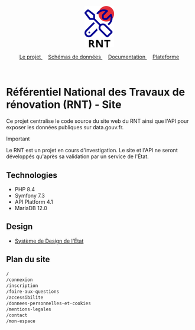 <div align="center">
    <img width="80" height="auto" src="https://raw.githubusercontent.com/action-21/referentiel-national-travaux-renovation/refs/heads/main/assets/logo.svg" alt="RNT">
</div>
<p align="center">
	<a href="https://github.com/action-21/referentiel-national-travaux-renovation">
		Le projet
	</a>&nbsp;&nbsp;&nbsp;
	<a href="https://github.com/action-21/referentiel-national-travaux-renovation-schemas">
		Schémas de données
	</a>&nbsp;&nbsp;&nbsp;
	<a href="https://github.com/action-21/referentiel-national-travaux-renovation-doc">
		Documentation
	</a>&nbsp;&nbsp;&nbsp;
	<a href="https://github.com/action-21/referentiel-national-travaux-renovation-app">
		Plateforme
	</a>
</p>
<br/>

# Référentiel National des Travaux de rénovation (RNT) - Site

Ce projet centralise le code source du site web du RNT ainsi que l'API pour exposer les données publiques sur data.gouv.fr.

> [!IMPORTANT]  
> Le RNT est un projet en cours d'investigation. Le site et l'API ne seront développés qu'après sa validation par un service de l'État.

## Technologies

- PHP 8.4
- Symfony 7.3
- API Platform 4.1
- MariaDB 12.0

## Design

- [Système de Design de l'État](https://github.com/GouvernementFR/dsfr)

## Plan du site

```text
/
/connexion
/inscription
/foire-aux-questions
/accessibilite
/donnees-personnelles-et-cookies
/mentions-legales
/contact
/mon-espace
```
